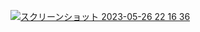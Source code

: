[![スクリーンショット 2023-05-26 22 16 36](https://github.com/KonPay08/nft-analytics-site/assets/84298892/9954535c-cc04-4c02-8581-fed9c24599ba)](https://nft-analytics-site.vercel.app/)

